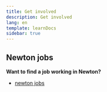 ```yaml
---
title: Get involved
description: Get involved
lang: en
template: learnDocs
sidebar: true
---
```


## Newton jobs 

**Want to find a job working in Newton?**

- [newton jobs](https://jobs.lever.co/newtonproject)
